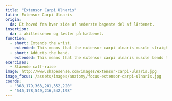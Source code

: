 ```yaml
---
title: "Extensor Carpi Ulnaris"
latin: Extensor Carpi Ulnaris
origin: 
  da: Et hoved fra hver side af nederste bageste del af lårbenet.
insertion: 
  da: i akillessenen og fæster på hælbenet.
function: 
  - short: Extends the wrist.
    extended: This means that the extensor carpi ulnaris muscle straightens the wrist joint such that the angle between the back of the hand and the back of the forearm decreases (i.e. it moves the back of the hand toward the back of the forearm).
  - short: Adducts the hand.
    extended: This means that the extensor carpi ulnaris muscle bends the wrist sideways such that the little finger side of the hand moves toward the forearm.
exercises:
  - Stående calf-raise
image: http://www.shapesense.com/images/extensor-carpi-ulnaris.jpg
image_focus: /assets/images/anatomy/focus-extensor-carpi-ulnaris.jpg
coords:
  - "363,179,363,201,352,220"
  - "545,178,549,216,542,198"
---
```

